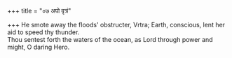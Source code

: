 +++
title = "०७ अपो वृत्रं"

+++
He smote away the floods' obstructer, Vrtra; Earth, conscious, lent her aid to speed thy thunder.  
     Thou sentest forth the waters of the ocean, as Lord through power and might, O daring Hero.